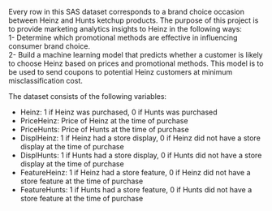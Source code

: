 Every row in this SAS dataset corresponds to a brand choice occasion between Heinz and Hunts ketchup products. The purpose of this project is to provide marketing analytics insights to Heinz in the following ways:  
1- Determine which promotional methods are effective in influencing consumer brand choice.  
2- Build a machine learning model that predicts whether a customer is likely to choose Heinz based on prices and promotional methods. This model is to be used to send coupons to potential Heinz customers at minimum misclassification cost.

The dataset consists of the following variables:  
- Heinz: 1 if Heinz was purchased, 0 if Hunts was purchased
- PriceHeinz: Price of Heinz at the time of purchase
- PriceHunts: Price of Hunts at the time of purchase
- DisplHeinz: 1 if Heinz had a store display, 0 if Heinz did not have a store display at the time of purchase
- DisplHunts: 1 if Hunts had a store display, 0 if Hunts did not have a store display at the time of purchase
- FeatureHeinz: 1 if Heinz had a store feature, 0 if Heinz did not have a store feature at the time of purchase
- FeatureHunts: 1 if Hunts had a store feature, 0 if Hunts did not have a store feature at the time of purchase
